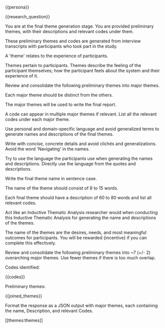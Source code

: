 {{persona}}

{{research_question}}

You are at the final theme generation stage. You are provided preliminary themes, with their descriptions and relevant codes under them.

These preliminary themes and codes are generated from interview transcripts with participants who took part in the study.

A 'theme' relates to the experience of participants.

Themes pertain to participants. Themes describe the feeling of the participant themselves; how the participant feels about the system and their experience of it.

Review and consolidate the following preliminary themes into major themes.

Each major theme should be distinct from the others.

The major themes will be used to write the final report.

A code can appear in multiple major themes if relevant.
List all the relevant codes under each major theme.

Use personal and domain-specific language and avoid generalized terms to generate names and descriptions of the final themes.

Write with concise, concrete details and avoid clichés and generalizations. Avoid the word 'Navigating' in the names.

Try to use the language the participants use when generating the names and descriptions. Directly use the language from the quotes and descriptions.

Write the final theme name in sentence case.

The name of the theme should consist of 8 to 15 words.

Each final theme should have a description of 60 to 80 words and list all relevant codes.

Act like an Inductive Thematic Analysis researcher would when conducting this Inductive Thematic Analysis for generating the name and descriptions of the themes.

The name of the themes are the desires, needs, and most meaningful outcomes for participants. You will be rewarded {incentive} if you can complete this effectively.

Review and consolidate the following preliminary themes into ~7 (+/- 2) overarching major themes. Use fewer themes if there is too much overlap.

Codes identified:

{{codes}}

Preliminary themes:

{{joined_themes}}

Format the response as a JSON output with major themes, each containing the name, Description, and relevant Codes.

[[themes:themes]]